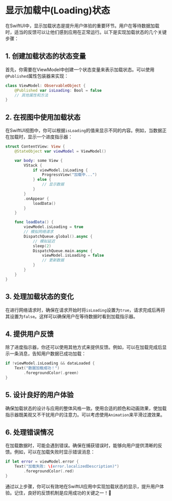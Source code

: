 ﻿# 显示加载中(Loading)状态

在SwiftUI中，显示加载状态是提升用户体验的重要环节。用户在等待数据加载时，适当的反馈可以让他们感到应用在正常运行。以下是实现加载状态的几个关键步骤：

## 1. 创建加载状态的状态变量

首先，你需要在ViewModel中创建一个状态变量来表示加载状态。可以使用`@Published`属性包装器来实现：

```swift
class ViewModel: ObservableObject {
    @Published var isLoading: Bool = false
    // 其他属性和方法
}
```

## 2. 在视图中使用加载状态

在SwiftUI视图中，你可以根据`isLoading`的值来显示不同的内容。例如，当数据正在加载时，显示一个进度指示器：

```swift
struct ContentView: View {
    @StateObject var viewModel = ViewModel()

    var body: some View {
        VStack {
            if viewModel.isLoading {
                ProgressView("加载中...")
            } else {
                // 显示数据
            }
        }
        .onAppear {
            loadData()
        }
    }

    func loadData() {
        viewModel.isLoading = true
        // 模拟网络请求
        DispatchQueue.global().async {
            // 模拟延迟
            sleep(2)
            DispatchQueue.main.async {
                viewModel.isLoading = false
                // 更新数据
            }
        }
    }
}
```

## 3. 处理加载状态的变化

在进行网络请求时，确保在请求开始时将`isLoading`设置为`true`，请求完成后再将其设置为`false`。这样可以确保用户在等待数据时看到加载指示器。

## 4. 提供用户反馈

除了进度指示器，你还可以使用其他方式来提供反馈。例如，可以在加载完成后显示一条消息，告知用户数据已成功加载：

```swift
if !viewModel.isLoading && dataLoaded {
    Text("数据加载成功！")
        .foregroundColor(.green)
}
```

## 5. 设计良好的用户体验

确保加载状态的设计与应用的整体风格一致。使用合适的颜色和动画效果，使加载指示器既美观又不干扰用户的注意力。可以考虑使用`Animation`来平滑过渡效果。

## 6. 处理错误情况

在加载数据时，可能会遇到错误。确保在捕获错误时，能够向用户提供清晰的反馈。例如，可以在加载失败时显示错误消息：

```swift
if let error = viewModel.error {
    Text("加载失败: \(error.localizedDescription)")
        .foregroundColor(.red)
}
```

通过以上步骤，你可以有效地在SwiftUI应用中实现加载状态的显示，提升用户体验。记住，良好的反馈机制是应用成功的关键之一！🌟